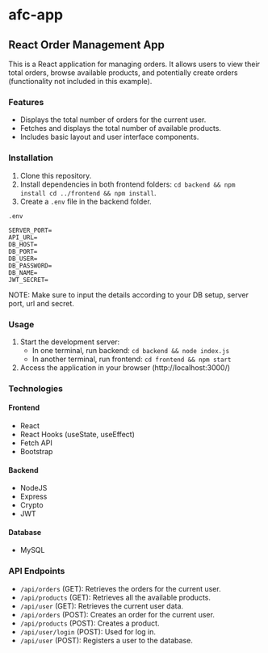 # afc-app
## React Order Management App

This is a React application for managing orders. It allows users to view their total orders, browse available products, and potentially create orders (functionality not included in this example).

### Features
- Displays the total number of orders for the current user.
- Fetches and displays the total number of available products.
- Includes basic layout and user interface components.


### Installation
1. Clone this repository.
2. Install dependencies in both frontend folders: `cd backend && npm install cd ../frontend && npm install`.
3. Create a `.env` file in the backend folder.

```
.env

SERVER_PORT=
API_URL=
DB_HOST=
DB_PORT=
DB_USER=
DB_PASSWORD=
DB_NAME=
JWT_SECRET=
```

NOTE: Make sure to input the details according to your DB setup, server port, url and secret.

### Usage
1. Start the development server:
    - In one terminal, run backend: `cd backend && node index.js`
    - In another terminal, run frontend: `cd frontend && npm start`
2. Access the application in your browser (http://localhost:3000/)


### Technologies
#### Frontend
- React
- React Hooks (useState, useEffect)
- Fetch API
- Bootstrap

#### Backend
- NodeJS
- Express
- Crypto
- JWT

#### Database
- MySQL

### API Endpoints 
- `/api/orders` (GET): Retrieves the orders for the current user.
- `/api/products` (GET): Retrieves all the available products.
- `/api/user` (GET): Retrieves the current user data.
- `/api/orders` (POST): Creates an order for the current user.
- `/api/products` (POST): Creates a product.
- `/api/user/login` (POST): Used for log in.
- `/api/user` (POST): Registers a user to the database.

